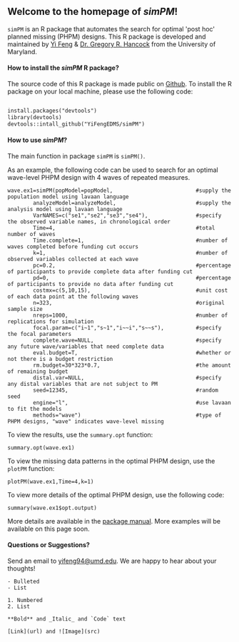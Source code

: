 ## Welcome to the homepage of _simPM_!

`simPM` is an R package that automates the search for optimal 'post hoc' planned missing (PHPM) designs. This R package is developed and maintained by [Yi Feng](https://terpconnect.umd.edu/~yifeng94/) & [Dr. Gregory R. Hancock](https://education.umd.edu/directory/gregory-r-hancock) from the University of Maryland.

#### How to install the _simPM_ R package? 

The source code of this R package is made public on [Github](https://github.com/YiFengEDMS/simPM). To install the R package on your local machine, please use the following code:

```markdown

install.packages("devtools")
library(devtools)
devtools::intall_github("YiFengEDMS/simPM")

```

#### How to use _simPM_? 

The main function in package `simPM` is `simPM()`.

As an example, the following code can be used to search for an optimal wave-level PHPM design with 4 waves of repeated measures.

```
wave.ex1=simPM(popModel=popModel,                          #supply the population model using lavaan language
        analyzeModel=analyzeModel,                         #supply the analysis model using lavaan language
        VarNAMES=c("se1","se2","se3","se4"),               #specify the observed variable names, in chronological order
        Time=4,                                            #total number of waves
        Time.complete=1,                                   #number of waves completed before funding cut occurs
        k=1,                                               #number of observed variables collected at each wave
        pc=0.2,                                            #percentage of participants to provide complete data after funding cut
        pd=0,                                              #percentage of participants to provide no data after funding cut
        costmx=c(5,10,15),                                 #unit cost of each data point at the following waves
        n=323,                                             #original sample size
        nreps=1000,                                        #number of replications for simulation
        focal.param=c("i~1","s~1","i~~i","s~~s"),          #specify the focal parameters
        complete.wave=NULL,                                #specify any future wave/variables that need complete data 
        eval.budget=T,                                     #whether or not there is a budget restriction
        rm.budget=30*323*0.7,                              #the amount of remaining budget
        distal.var=NULL,                                   #specify any distal variables that are not subject to PM
        seed=12345,                                        #random seed
        engine="l",                                        #use lavaan to fit the models
        methods="wave")                                    #type of PHPM designs, "wave" indicates wave-level missing

```

To view the results, use the `summary.opt` function:
```
summary.opt(wave.ex1)
```


To view the missing data patterns in the optimal PHPM design, use the `plotPM` function:
```
plotPM(wave.ex1,Time=4,k=1)
```


To view more details of the optimal PHPM design, use the following code:

```
summary(wave.ex1$opt.output)
```

More details are available in the [package manual](). More examples will be available on this page soon.

#### Questions or Suggestions?
Send an email to yifeng94@umd.edu. We are happy to hear about your thoughts!


```
- Bulleted
- List

1. Numbered
2. List

**Bold** and _Italic_ and `Code` text

[Link](url) and ![Image](src)
```
